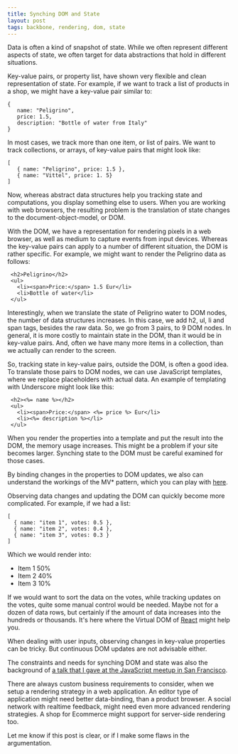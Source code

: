 ```yaml
---
title: Synching DOM and State
layout: post
tags: backbone, rendering, dom, state
---
```


Data is often a kind of snapshot of state. While we often represent different aspects of state, we often target for data abstractions that hold in different situations.

Key-value pairs, or property list, have shown very flexible and clean representation of state. For example, if we want to track a list of products in a shop, we might have a key-value pair similar to:

    {  
       name: "Peligrino",
       price: 1.5,
       description: "Bottle of water from Italy"
    }

In most cases, we track more than one item, or list of pairs. We want to track collections, or arrays, of key-value pairs that might look like:

    [
       { name: "Peligrino", price: 1.5 },
       { name: "Vittel", price: 1. 5}
    ]

Now, whereas abstract data structures help you tracking state and computations, you display something else to users. When you are working with web browsers, the resulting problem is the translation of state changes to the document-object-model, or DOM.

With the DOM, we have a representation for rendering pixels in a web browser, as well as medium to capture events from input devices. Whereas the key-value pairs can apply to a number of different situation, the DOM is rather specific. For example, we might want to render the Peligrino data as follows:

     <h2>Peligrino</h2>
     <ul>
       <li><span>Price:</span> 1.5 Eur</li>
       <li>Bottle of water</li>
     </ul>

Interestingly, when we translate the state of Peligrino water to DOM nodes, the number of data structures increases. In this case, we add h2, ul, li and span tags, besides the raw data. So, we go from 3 pairs, to 9 DOM nodes. In general, it is more costly to maintain state in the DOM, than it would be in key-value pairs. And, often we have many more items in a collection, than we actually can render to the screen.

So, tracking state in key-value pairs, outside the DOM, is often a good idea. To translate those pairs to DOM nodes, we can use JavaScript templates, where we replace placeholders with actual data. An example of templating with Underscore might look like this:

     <h2><%= name %></h2>
     <ul>
       <li><span>Price:</span> <%= price %> Eur</li>
       <li><%= description %></li>
     </ul>

When you render the properties into a template and put the result into the DOM, the memory usage increases. This might be a problem if your site becomes larger. Synching state to the DOM must be careful examined for those cases.

By binding changes in the properties to DOM updates, we also can understand the workings of the MV* pattern, which you can play with [here](http://pipefishbook.com/editor).

Observing data changes and updating the DOM can quickly become more complicated. For example, if we had a list:

    [
      { name: "item 1", votes: 0.5 },
      { name: "item 2", votes: 0.4 },
      { name: "item 3", votes: 0.3 }
    ]

Which we would render into:

  <ul>
    <li>Item 1 <span>50%</span></li>
    <li>Item 2 <span>40%</span></li>
    <li>Item 3 <span>10%</span></li>
  </ul>

If we would want to sort the data on the votes, while tracking updates on the votes, quite some manual control would be needed. Maybe not for a dozen of data rows, but certainly if the amount of data increases into the hundreds or thousands. It's here where the Virtual DOM of [React](http://facebook.github.io/react/) might help you.

When dealing with user inputs, observing changes in key-value properties can be tricky. But continuous DOM updates are not advisable either.

The constraints and needs for synching DOM and state was also the background of [a talk that I gave at the JavaScript meetup in San Francisco](https://speakerdeck.com/mulderp/backbone-and-handlebars).

There are always custom business requirements to consider, when we setup a rendering strategy in a web application. An editor type of application might need better data-binding, than a product browser. A social network with realtime feedback, might need even more advanced rendering strategies. A shop for Ecommerce might support for server-side rendering too.

Let me know if this post is clear, or if I make some flaws in the argumentation.







   
